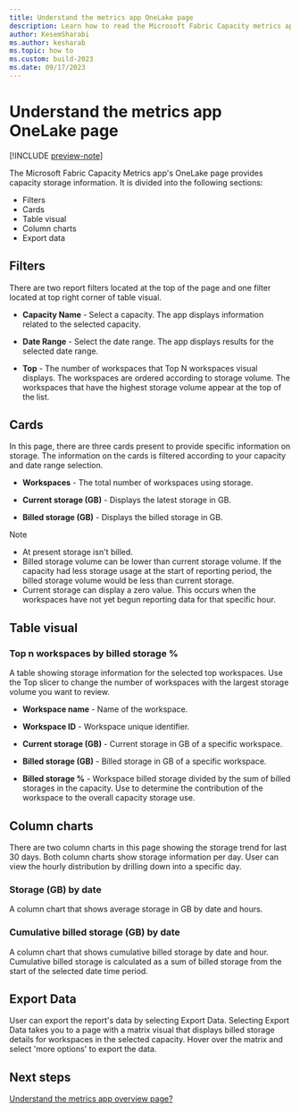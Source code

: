 ```yaml
---
title: Understand the metrics app OneLake page
description: Learn how to read the Microsoft Fabric Capacity metrics app's OneLake page.
author: KesemSharabi
ms.author: kesharab
ms.topic: how to
ms.custom: build-2023
ms.date: 09/17/2023
---
```


# Understand the metrics app OneLake page

[!INCLUDE [preview-note](../includes/preview-note.md)]

The Microsoft Fabric Capacity Metrics app's OneLake page provides capacity storage information. It is divided into the following sections:

- Filters
- Cards
- Table visual 
- Column charts
- Export data

## Filters
There are two report filters located at the top of the page and one filter located at top right corner of table visual.

* **Capacity Name** - Select a capacity. The app displays information related to the selected capacity.

* **Date Range** - Select the date range. The app displays results for the selected date range.

* **Top** - The number of workspaces that Top N workspaces visual displays. The workspaces are ordered according to storage volume. The workspaces that have the highest storage volume appear at the top of the list.

## Cards

In this page, there are three cards present to provide specific information on storage. The information on the cards is filtered according to your capacity and date range selection.

* **Workspaces** -  The total number of workspaces using storage.

* **Current storage (GB)** - Displays the latest storage in GB.

* **Billed storage (GB)** - Displays the billed storage in GB.

>[!NOTE]
>* At present storage isn't billed.
>* Billed storage volume can be lower than current storage volume. If the capacity had less storage usage at the start of reporting period, the billed storage volume would be less than current storage.
>* Current storage can display a zero value. This occurs when the workspaces have not yet begun reporting data for that specific hour.

## Table visual

### Top n workspaces by billed storage %

A table showing storage information for the selected top workspaces. Use the Top slicer to change the number of workspaces with the largest storage volume you want to review.

* **Workspace name** - Name of the workspace.

* **Workspace ID** - Workspace unique identifier.

* **Current storage (GB)** - Current storage in GB of a specific workspace.

* **Billed storage (GB)** -  Billed storage in GB of a specific workspace.

* **Billed storage %** -  Workspace billed storage divided by the sum of billed storages in the capacity. Use to determine the contribution of the workspace to the overall capacity storage use.

## Column charts 

There are two column charts in this page showing the storage trend for last 30 days. Both column charts show storage information per day. User can view the hourly distribution by drilling down into a specific day.

### Storage (GB) by date

A column chart that shows average storage in GB by date and hours.

### Cumulative billed storage (GB) by date

A column chart that shows cumulative billed storage by date and hour. Cumulative billed storage is calculated as a sum of billed storage from the start of the selected date time period.

## Export Data

User can export the report's data by selecting Export Data. Selecting Export Data takes you to a page with a matrix visual that displays billed storage details for workspaces in the selected capacity. Hover over the matrix and select 'more options' to export the data.

## Next steps

[Understand the metrics app overview page?](metrics-app-overview-page.md)
